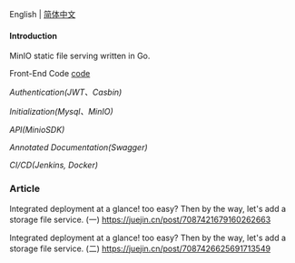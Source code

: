 English | [简体中文](./README.md)

#### Introduction

MinIO static file serving written in Go.

Front-End Code [code](https://github.com/guangnaoke/vue3-admin)

_Authentication(JWT、Casbin)_

_Initialization(Mysql、MinIO)_

_API(MinioSDK)_

_Annotated Documentation(Swagger)_

_CI/CD(Jenkins, Docker)_

### Article

Integrated deployment at a glance! too easy? Then by the way, let's add a storage file service. (一) https://juejin.cn/post/7087421679160262663

Integrated deployment at a glance! too easy? Then by the way, let's add a storage file service. (二) https://juejin.cn/post/7087426625691713549

